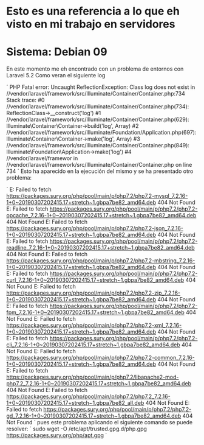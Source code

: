 # Esto es una referencia a lo que eh visto en mi trabajo en servidores
# Sistema: Debian 09

En este momento me eh encontrado con un problema de entornos con Laravel 5.2
Como veran el siguiente log 

´
PHP Fatal error:  Uncaught ReflectionException: Class log does not exist in //vendor/laravel/framework/src/Illuminate/Container/Container.php:734
Stack trace:
#0 //vendor/laravel/framework/src/Illuminate/Container/Container.php(734): ReflectionClass->__construct('log')
#1 //vendor/laravel/framework/src/Illuminate/Container/Container.php(629): Illuminate\Container\Container->build('log', Array)
#2 //vendor/laravel/framework/src/Illuminate/Foundation/Application.php(697): Illuminate\Container\Container->make('log', Array)
#3 //vendor/laravel/framework/src/Illuminate/Container/Container.php(849): Illuminate\Foundation\Application->make('log')
#4 //vendor/laravel/framewor in //vendor/laravel/framework/src/Illuminate/Container/Container.php on line 734
´
Esto ha aparecido en la ejecución del mismo y se ha presentado otro problema:

´
E: Failed to fetch https://packages.sury.org/php/pool/main/p/php7.2/php7.2-mysql_7.2.16-1+0~20190307202415.17+stretch~1.gbpa7be82_amd64.deb  404  Not Found
E: Failed to fetch https://packages.sury.org/php/pool/main/p/php7.2/php7.2-opcache_7.2.16-1+0~20190307202415.17+stretch~1.gbpa7be82_amd64.deb  404  Not Found
E: Failed to fetch https://packages.sury.org/php/pool/main/p/php7.2/php7.2-json_7.2.16-1+0~20190307202415.17+stretch~1.gbpa7be82_amd64.deb  404  Not Found
E: Failed to fetch https://packages.sury.org/php/pool/main/p/php7.2/php7.2-readline_7.2.16-1+0~20190307202415.17+stretch~1.gbpa7be82_amd64.deb  404  Not Found
E: Failed to fetch https://packages.sury.org/php/pool/main/p/php7.2/php7.2-mbstring_7.2.16-1+0~20190307202415.17+stretch~1.gbpa7be82_amd64.deb  404  Not Found
E: Failed to fetch https://packages.sury.org/php/pool/main/p/php7.2/php7.2-curl_7.2.16-1+0~20190307202415.17+stretch~1.gbpa7be82_amd64.deb  404  Not Found
E: Failed to fetch https://packages.sury.org/php/pool/main/p/php7.2/php7.2-zip_7.2.16-1+0~20190307202415.17+stretch~1.gbpa7be82_amd64.deb  404  Not Found
E: Failed to fetch https://packages.sury.org/php/pool/main/p/php7.2/php7.2-fpm_7.2.16-1+0~20190307202415.17+stretch~1.gbpa7be82_amd64.deb  404  Not Found
E: Failed to fetch https://packages.sury.org/php/pool/main/p/php7.2/php7.2-xml_7.2.16-1+0~20190307202415.17+stretch~1.gbpa7be82_amd64.deb  404  Not Found
E: Failed to fetch https://packages.sury.org/php/pool/main/p/php7.2/php7.2-cli_7.2.16-1+0~20190307202415.17+stretch~1.gbpa7be82_amd64.deb  404  Not Found
E: Failed to fetch https://packages.sury.org/php/pool/main/p/php7.2/php7.2-common_7.2.16-1+0~20190307202415.17+stretch~1.gbpa7be82_amd64.deb  404  Not Found
E: Failed to fetch https://packages.sury.org/php/pool/main/p/php7.2/libapache2-mod-php7.2_7.2.16-1+0~20190307202415.17+stretch~1.gbpa7be82_amd64.deb  404  Not Found
E: Failed to fetch https://packages.sury.org/php/pool/main/p/php7.2/php7.2_7.2.16-1+0~20190307202415.17+stretch~1.gbpa7be82_all.deb  404  Not Found
E: Failed to fetch https://packages.sury.org/php/pool/main/p/php7.2/php7.2-gd_7.2.16-1+0~20190307202415.17+stretch~1.gbpa7be82_amd64.deb  404  Not Found
´
pues este problema aplicando el siguiente comando se puede resolver:
´
sudo wget -O /etc/apt/trusted.gpg.d/php.gpg https://packages.sury.org/php/apt.gpg
´
